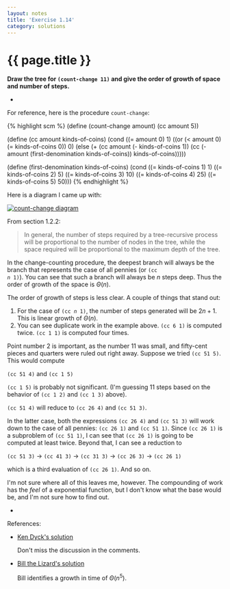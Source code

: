 ```yaml
---
layout: notes
title: 'Exercise 1.14'
category: solutions
---
```

# {{ page.title }}

**Draw the tree for `(count-change 11)` and give the order of growth of space and number of steps.**

-

For reference, here is the procedure `count-change`:

{% highlight scm %}
(define (count-change amount)
  (cc amount 5))

(define (cc amount kinds-of-coins)
  (cond ((= amount 0) 1)
        ((or (< amount 0) (= kinds-of-coins 0)) 0)
        (else (+ (cc amount
                     (- kinds-of-coins 1))
                 (cc (- amount
                        (first-denomination kinds-of-coins))
                     kinds-of-coins)))))

(define (first-denomination kinds-of-coins)
  (cond ((= kinds-of-coins 1) 1)
        ((= kinds-of-coins 2) 5)
        ((= kinds-of-coins 3) 10)
        ((= kinds-of-coins 4) 25)
        ((= kinds-of-coins 5) 50)))
{% endhighlight %}

Here is a diagram I came up with:

<a href='/sicp/images/ex-1-14-diagram.png'><img src='/sicp/images/ex-1-14-diagram-thumb.png' alt='count-change diagram' /></a>

From section 1.2.2:

> In general, the number of steps required by a tree-recursive process will be proportional to the number of nodes in the tree, while the space required will be proportional to the maximum depth of the tree.
    
In the change-counting procedure, the deepest branch will always be the branch that represents the case of all pennies (or <code>(cc <i>n</i> 1)</code>). You can see that such a branch will always be _n_ steps deep. Thus the order of growth of the space is $\Theta(n)$.

The order of growth of steps is less clear. A couple of things that stand out:

1. For the case of <code>(cc <i>n</i> 1)</code>, the number of steps generated will be $2n + 1$. This is linear growth of $\Theta(n)$.
1. You can see duplicate work in the example above. `(cc 6 1)` is computed twice. `(cc 1 1)` is computed four times.

Point number 2 is important, as the number 11 was small, and fifty-cent pieces and quarters were ruled out right away. Suppose we tried `(cc 51 5)`. This would compute

`(cc 51 4)` and `(cc 1 5)`

`(cc 1 5)` is probably not significant. (I'm guessing 11 steps based on the behavior of `(cc 1 2)` and `(cc 1 3)` above).

`(cc 51 4)` will reduce to `(cc 26 4)` and `(cc 51 3)`.

In the latter case, both the expressions `(cc 26 4)` and `(cc 51 3)` will work down to the case of all pennies: `(cc 26 1)` and `(cc 51 1)`. Since `(cc 26 1)` is a subproblem of `(cc 51 1)`, I can see that `(cc 26 1)` is going to be computed at least twice. Beyond that, I can see a reduction to

`(cc 51 3)` $\to$ `(cc 41 3)` $\to$ `(cc 31 3)` $\to$ `(cc 26 3)` $\to$ `(cc 26 1)`

which is a third evaluation of `(cc 26 1)`. And so on.

I'm not sure where all of this leaves me, however. The compounding of work has the _feel_ of a exponential function, but I don't know what the base would be, and I'm not sure how to find out.

-

References:

* [Ken Dyck's solution](http://www.kendyck.com/archives/2005/04/25/solution-to-sicp-exercise-114/)

    Don't miss the discussion in the comments.
    
* [Bill the Lizard's solution](http://www.billthelizard.com/2009/12/sicp-exercise-114-counting-change.html)

    Bill identifies a growth in time of $\Theta(n^{5})$.



